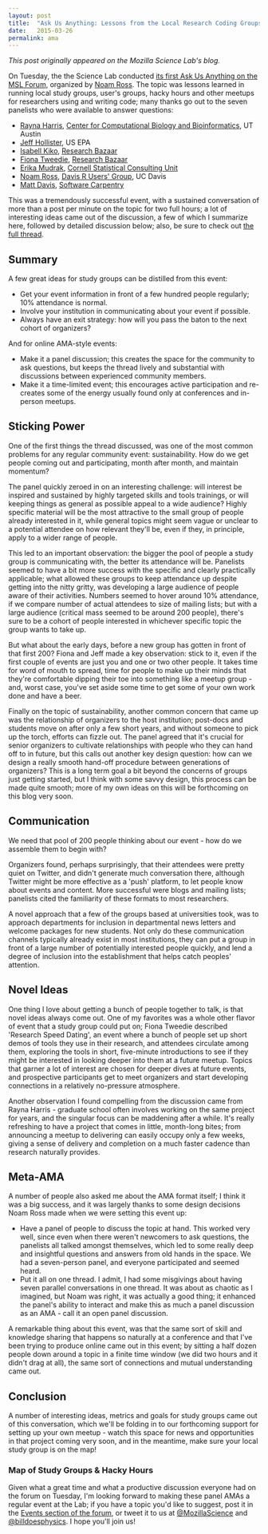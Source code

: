 ```yaml
---
layout: post
title:  "Ask Us Anything: Lessons from the Local Research Coding Groups Panel Discussion"
date:   2015-03-26
permalink: ama
---
```


*This post originally appeared on the Mozilla Science Lab's blog.*

On Tuesday, the the Science Lab conducted <a href="http://forum.mozillascience.org/t/research-coding-q-a-march-24-2015-3-pm-pdt/214">its first Ask Us Anything on the MSL Forum</a>, organized by <a href="https://twitter.com/noamross">Noam Ross</a>. The topic was lessons learned in running local study groups, user's groups, hacky hours and other meetups for researchers using and writing code; many thanks go out to the seven panelists who were available to answer questions:

<ul>
    <li><a href="https://twitter.com/raynamharris">Rayna Harris</a>, <a href="http://ccbb.biosci.utexas.edu/">Center for Computational Biology and Bioinformatics</a>, UT Austin</li>
    <li><a href="https://twitter.com/jhollist">Jeff Hollister</a>, US EPA</li>
    <li><a href="https://twitter.com/Isa_Kiko">Isabell Kiko</a>, <a href="http://melbourne.resbaz.edu.au/">Research Bazaar</a></li>
    <li><a href="https://twitter.com/FCTweedie">Fiona Tweedie</a>, <a href="http://melbourne.resbaz.edu.au/">Research Bazaar</a></li>
    <li><a href="https://twitter.com/ErikaMudrak">Erika Mudrak</a>, <a href="http://www.cscu.cornell.edu/">Cornell Statistical Consulting Unit</a></li>
    <li><a href="https://twitter.com/noamross">Noam Ross</a>, <a href="http://www.noamross.net/davis-r-users-group.html">Davis R Users' Group</a>, UC Davis</li>
    <li><a href="https://twitter.com/jiffyclub">Matt Davis</a>, <a href="http://software-carpentry.org/">Software Carpentry</a></li>
</ul>

This was a tremendously successful event, with a sustained conversation of more than a post per minute on the topic for two full hours; a lot of interesting ideas came out of the discussion, a few of which I summarize here, followed by detailed discussion below; also, be sure to check out <a href="http://forum.mozillascience.org/t/research-coding-q-a-march-24-2015-3-pm-pdt/214">the full thread</a>.

<h2>Summary</h2>

A few great ideas for study groups can be distilled from this event:

<ul>
    <li>Get your event information in front of a few hundred people regularly; 10% attendance is normal.</li>
    <li>Involve your institution in communicating about your event if possible.</li>
    <li>Always have an exit strategy: how will you pass the baton to the next cohort of organizers?</li>
</ul>

And for online AMA-style events:

<ul>
    <li>Make it a panel discussion; this creates the space for the community to ask questions, but keeps the thread lively and substantial with discussions between experienced community members.</li>
    <li>Make it a time-limited event; this encourages active participation and re-creates some of the energy usually found only at conferences and in-person meetups.</li>
</ul>

<h2>Sticking Power</h2>

One of the first things the thread discussed, was one of the most common problems for any regular community event: sustainability. How do we get people coming out and participating, month after month, and maintain momentum?

The panel quickly zeroed in on an interesting challenge: will interest be inspired and sustained by highly targeted skills and tools trainings, or will keeping things as general as possible appeal to a wide audience? Highly specific material will be the most attractive to the small group of people already interested in it, while general topics might seem vague or unclear to a potential attendee on how relevant they'll be, even if they, in principle, apply to a wider range of people.

This led to an important observation: the bigger the pool of people a study group is communicating with, the better its attendance will be. Panelists seemed to have a bit more success with the specific and clearly practically applicable; what allowed these groups to keep attendance up despite getting into the nitty gritty, was developing a large audience of people aware of their activities. Numbers seemed to hover around 10% attendance, if we compare number of actual attendees to size of mailing lists; but with a large audience (critical mass seemed to be around 200 people), there's sure to be a cohort of people interested in whichever specific topic the group wants to take up.

But what about the early days, before a new group has gotten in front of that first 200? Fiona and Jeff made a key observation: stick to it, even if the first couple of events are just you and one or two other people. It takes time for word of mouth to spread, time for people to make up their minds that they're comfortable dipping their toe into something like a meetup group - and, worst case, you've set aside some time to get some of your own work done and have a beer.

Finally on the topic of sustainability, another common concern that came up was the relationship of organizers to the host institution; post-docs and students move on after only a few short years, and without someone to pick up the torch, efforts can fizzle out. The panel agreed that it's crucial for senior organizers to cultivate relationships with people who they can hand off to in future, but this calls out another key design question: how can we design a really smooth hand-off procedure between generations of organizers? This is a long term goal a bit beyond the concerns of groups just getting started, but I think with some savvy design, this process can be made quite smooth; more of my own ideas on this will be forthcoming on this blog very soon.

<h2>Communication</h2>

We need that pool of 200 people thinking about our event - how do we assemble them to begin with?

Organizers found, perhaps surprisingly, that their attendees were pretty quiet on Twitter, and didn't generate much conversation there, although Twitter might be more effective as a 'push' platform, to let people know about events and content. More successful were blogs and mailing lists; panelists cited the familiarity of these formats to most researchers.

A novel approach that a few of the groups based at universities took, was to approach departments for inclusion in departmental news letters and welcome packages for new students. Not only do these communication channels typically already exist in most institutions, they can put a group in front of a large number of potentially interested people quickly, and lend a degree of inclusion into the establishment that helps catch peoples' attention.

<h2>Novel Ideas</h2>

One thing I love about getting a bunch of people together to talk, is that novel ideas always come out. One of my favorites was a whole other flavor of event that a study group could put on; Fiona Tweedie described 'Research Speed Dating', an event where a bunch of people set up short demos of tools they use in their research, and attendees circulate among them, exploring the tools in short, five-minute introductions to see if they might be interested in looking deeper into them at a future meetup. Topics that garner a lot of interest are chosen for deeper dives at future events, and prospective participants get to meet organizers and start developing connections in a relatively no-pressure atmosphere.

Another observation I found compelling from the discussion came from Rayna Harris - graduate school often involves working on the same project for years, and the singular focus can be maddening after a while. It's really refreshing to have a project that comes in little, month-long bites; from announcing a meetup to delivering can easily occupy only a few weeks, giving a sense of delivery and completion on a much faster cadence than research naturally provides.

<h2>Meta-AMA</h2>

A number of people also asked me about the AMA format itself; I think it was a big success, and it was largely thanks to some design decisions Noam Ross made when we were setting this event up:

<ul>
    <li>Have a panel of people to discuss the topic at hand. This worked very well, since even when there weren't newcomers to ask questions, the panelists all talked amongst themselves, which led to some really deep and insightful questions and answers from old hands in the space. We had a seven-person panel, and everyone participated and seemed heard.</li>
    <li>Put it all on one thread. I admit, I had some misgivings about having seven parallel conversations in one thread. It was about as chaotic as I imagined, but Noam was right, it was actually a good thing; it enhanced the panel's ability to interact and make this as much a panel discussion as an AMA - call it an open panel discussion.</li>
</ul>

A remarkable thing about this event, was that the same sort of skill and knowledge sharing that happens so naturally at a conference and that I've been trying to produce online came out in this event; by sitting a half dozen people down around a topic in a finite time window (we did two hours and it didn't drag at all), the same sort of connections and mutual understanding came out.

<h2>Conclusion</h2>

A number of interesting ideas, metrics and goals for study groups came out of this conversation, which we'll be folding in to our forthcoming support for setting up your own meetup - watch this space for news and opportunities in that project coming very soon, and in the meantime, make sure your local study group is on the map!

<h3>Map of Study Groups &amp; Hacky Hours</h3>

<script src="https://embed.github.com/view/geojson/mozillascience/studyGroupLessons/master/whereWeAre.geojson"></script>

Given what a great time and what a productive discussion everyone had on the forum on Tuesday, I'm looking forward to making these panel AMAs a regular event at the Lab; if you have a topic you'd like to suggest, post it in the <a href="http://forum.mozillascience.org/category/events">Events section of the forum</a>, or tweet it to us at <a href="https://twitter.com/MozillaScience/">@MozillaScience</a> and <a href="https://twitter.com/billdoesphysics">@billdoesphysics</a>. I hope you'll join us!
